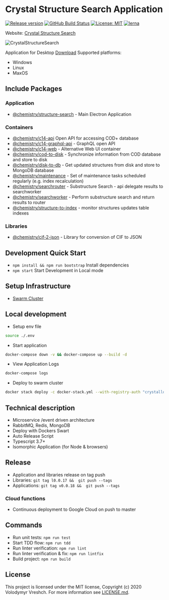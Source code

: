 # Crystal Structure Search Application

[![Release version](https://img.shields.io/github/v/release/chemistry/crystallography.io?color=green.svg)](https://github.com/chemistry/crystallography.io/releases)
[![GitHub Build Status](https://github.com/chemistry/crystallography.io/workflows/CI/badge.svg)](https://github.com/chemistry/crystallography.io/actions?query=workflow%3ACI)
[![License: MIT](https://img.shields.io/badge/License-MIT-gren.svg)](https://opensource.org/licenses/MIT)
[![lerna](https://img.shields.io/badge/maintained%20with-lerna-cc00ff.svg)](https://lernajs.io/)

Website: [Crystal Structure Search](http://crystallography.io/)

![CrystalStructureSearch](https://github.com/chemistry/crystallography.io/blob/master/crystal-structure-search.png?raw=true)

Application for Desktop [Download](https://github.com/chemistry/crystallography.io/releases)
Supported platforms:

* Windows
* Linux
* MaxOS

## Include Packages

### Application

* [@chemistry/structure-search](https://github.com/chemistry/crystallography.io/tree/master/packages/application/structure-search) - Main Electron Application

### Containers

* [@chemistry/c14-api](https://github.com/chemistry/crystallography.io/tree/master/packages/containers/c14-api)
    Open API for accessing COD+ database
* [@chemistry/c14-graphql-api](https://github.com/chemistry/crystallography.io/tree/master/packages/containers/c14-graphql-api) - GraphQL open API
* [@chemistry/c14-web](https://github.com/chemistry/crystallography.io/tree/master/packages/containers/c14-web) - Alternative Web UI container
* [@chemistry/cod-to-disk](https://github.com/chemistry/crystallography.io/tree/master/packages/containers/cod-to-disk) - Synchronize information from COD database and store to disk
* [@chemistry/disk-to-db](https://github.com/chemistry/crystallography.io/tree/master/packages/containers/disk-to-db) - Get updated structures from disk and store to MongoDB database
* [@chemistry/maintenance](https://github.com/chemistry/crystallography.io/tree/master/packages/containers/maintenance) - Set of maintenance tasks scheduled regularly (e.g. index recalculation)
* [@chemistry/searchrouter](https://github.com/chemistry/crystallography.io/tree/master/packages/containers/searchrouter) - Substructure Search - api delegate results to searchworker
* [@chemistry/searchworker](https://github.com/chemistry/crystallography.io/tree/master/packages/containers/searchworker) - Perform substructure search and return results to router
* [@chemistry/structure-to-index](https://github.com/chemistry/crystallography.io/tree/master/packages/containers/structure-to-index) - monitor structures updates table indexes

### Libraries

* [@chemistry/cif-2-json](https://github.com/chemistry/crystallography.io/tree/master/packages/libraries/cif-2-json) - Library for conversion of CIF to JSON

## Development Quick Start

* `npm install && npm run bootstrap` Install dependencies
* `npm start` Start Development in Local mode

## Setup Infrastructure

* [Swarm Cluster](https://github.com/chemistry/crystallography.io/tree/master/setup)

## Local development

* Setup env file

```bash
source ./.env
```

* Start application

```bash
docker-compose down -v && docker-compose up --build -d
```

* View Application Logs

```bash
docker-compose logs
```

* Deploy to swarm cluster

```bash
docker stack deploy -c docker-stack.yml --with-registry-auth "crystallography-io"
```

## Technical description

* Microservice /event driven architecture
* RabbitMQ, Redis, MongoDB
* Deploy with Dockers Swart
* Auto Release Script
* Typescript 3.7+
* Isomorphic Application (for Node & browsers)

## Release

* Application and libraries release on tag push
* Libraries: `git tag l0.0.17 &&  git push --tags`
* Applications: `git tag v0.0.18 &&  git push --tags`

### Cloud functions

* Continuous deployment to Google Cloud on push to master


## Commands

* Run unit tests: `npm run test`
* Start TDD flow: `npm run tdd`
* Run linter verification: `npm run lint`
* Run linter verification & fix: `npm run lintfix`
* Build project: `npm run build`

## License

  This project is licensed under the MIT license, Copyright (c) 2020 Volodymyr Vreshch.
  For more information see [LICENSE.md](https://github.com/chemistry/crystallography.io/blob/master/LICENSE).
